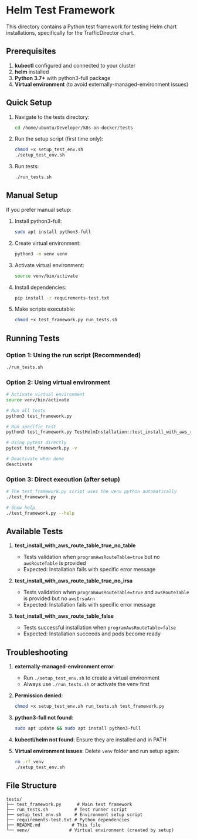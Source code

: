 # Helm Test Framework

This directory contains a Python test framework for testing Helm chart installations, specifically for the TrafficDirector chart.

## Prerequisites

1. **kubectl** configured and connected to your cluster
2. **helm** installed
3. **Python 3.7+** with python3-full package
4. **Virtual environment** (to avoid externally-managed-environment issues)

## Quick Setup

1. Navigate to the tests directory:
   ```bash
   cd /home/ubuntu/Developer/k8s-on-docker/tests
   ```

2. Run the setup script (first time only):
   ```bash
   chmod +x setup_test_env.sh
   ./setup_test_env.sh
   ```

3. Run tests:
   ```bash
   ./run_tests.sh
   ```

## Manual Setup

If you prefer manual setup:

1. Install python3-full:
   ```bash
   sudo apt install python3-full
   ```

2. Create virtual environment:
   ```bash
   python3 -m venv venv
   ```

3. Activate virtual environment:
   ```bash
   source venv/bin/activate
   ```

4. Install dependencies:
   ```bash
   pip install -r requirements-test.txt
   ```

5. Make scripts executable:
   ```bash
   chmod +x test_framework.py run_tests.sh
   ```

## Running Tests

### Option 1: Using the run script (Recommended)
```bash
./run_tests.sh
```

### Option 2: Using virtual environment
```bash
# Activate virtual environment
source venv/bin/activate

# Run all tests
python3 test_framework.py

# Run specific test
python3 test_framework.py TestHelmInstallation::test_install_with_aws_route_table_false

# Using pytest directly
pytest test_framework.py -v

# Deactivate when done
deactivate
```

### Option 3: Direct execution (after setup)
```bash
# The test_framework.py script uses the venv python automatically
./test_framework.py

# Show help
./test_framework.py --help
```

## Available Tests

1. **test_install_with_aws_route_table_true_no_table**
   - Tests validation when `programAwsRouteTable=true` but no `awsRouteTable` is provided
   - Expected: Installation fails with specific error message

2. **test_install_with_aws_route_table_true_no_irsa**
   - Tests validation when `programAwsRouteTable=true` and `awsRouteTable` is provided but no `awsIrsaArn`
   - Expected: Installation fails with specific error message

3. **test_install_with_aws_route_table_false**
   - Tests successful installation when `programAwsRouteTable=false`
   - Expected: Installation succeeds and pods become ready

## Troubleshooting

1. **externally-managed-environment error**: 
   - Run `./setup_test_env.sh` to create a virtual environment
   - Always use `./run_tests.sh` or activate the venv first

2. **Permission denied**: 
   ```bash
   chmod +x setup_test_env.sh run_tests.sh test_framework.py
   ```

3. **python3-full not found**: 
   ```bash
   sudo apt update && sudo apt install python3-full
   ```

4. **kubectl/helm not found**: Ensure they are installed and in PATH

5. **Virtual environment issues**: Delete `venv` folder and run setup again:
   ```bash
   rm -rf venv
   ./setup_test_env.sh
   ```

## File Structure

```
tests/
├── test_framework.py      # Main test framework
├── run_tests.sh          # Test runner script
├── setup_test_env.sh     # Environment setup script
├── requirements-test.txt # Python dependencies
├── README.md            # This file
└── venv/               # Virtual environment (created by setup)
```
